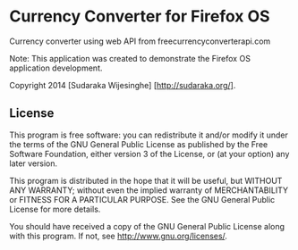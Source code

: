 # Currency Converter for Firefox OS

Currency converter using web API from freecurrencyconverterapi.com

Note: This application was created to demonstrate the Firefox OS application
development.

Copyright 2014 [Sudaraka Wijesinghe] [http://sudaraka.org/].

## License

This program is free software: you can redistribute it and/or modify
it under the terms of the GNU General Public License as published by
the Free Software Foundation, either version 3 of the License, or
(at your option) any later version.

This program is distributed in the hope that it will be useful,
but WITHOUT ANY WARRANTY; without even the implied warranty of
MERCHANTABILITY or FITNESS FOR A PARTICULAR PURPOSE.  See the
GNU General Public License for more details.

You should have received a copy of the GNU General Public License
along with this program.  If not, see <http://www.gnu.org/licenses/>.
